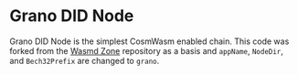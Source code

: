 # Grano DID Node

Grano DID Node is the simplest CosmWasm enabled chain.
This code was forked from the [Wasmd Zone](https://github.com/CosmWasm/wasmd) repository as a basis and `appName`, `NodeDir`, and `Bech32Prefix` are changed to `grano`.

